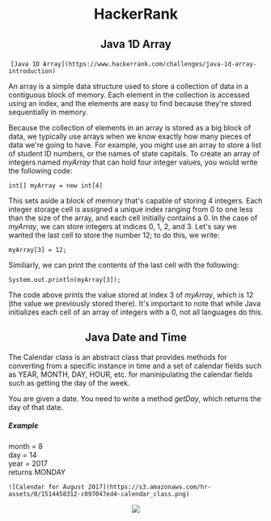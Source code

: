# <center>HackerRank</center> 

## <center>Java 1D Array</center>

&nbsp;`[Java 1D Array](https://www.hackerrank.com/challenges/java-1d-array-introduction)`

An array is a simple data structure used to store a collection of data in a contiguous block of memory. Each element in the collection is accessed using an index, and the elements are easy to find because they're stored sequentially in memory.

Because the collection of elements in an array is stored as a big block of data, we typically use arrays when we know exactly how many pieces of data we're going to have. For example, you might use an array to store a list of student ID numbers, or the names of state capitals. To create an array of integers named *myArray* that can hold four integer values, you would write the following code:

    int[] myArray = new int[4]

This sets aside a block of memory that's capable of storing 4 integers. Each integer storage cell is assigned a unique index ranging from 0 to one less than the size of the array, and each cell initially contains a 0. In the case of *myArray*, we can store integers at indices 0, 1, 2, and 3. Let's say we wanted the last cell to store the number 12; to do this, we write:

    myArray[3] = 12;

Similiarly, we can print the contents of the last cell with the following:

    System.out.println(myArray[3]);

The code above prints the value stored at index 3 of *myArray*, which is 12 (the value we previously stored there). It's important to note that while Java initializes each cell of an array of integers with a 0, not all languages do this.


## <center>Java Date and Time</center> ##

<p>The Calendar class is an abstract class that provides methods for converting from a specific instance in time and a set of calendar fields such as YEAR, MONTH, DAY, HOUR, etc. for maninipulating the calendar fields such as getting the day of the week.</p>


<p>You are given a date. You need to write a method <i>getDay</i>, which returns the day of that date.</p>

<h5>Example</h5>
month = 8</br>
day = 14</br>
year = 2017</br>
returns MONDAY</br> 

`![Calendar for August 2017](https://s3.amazonaws.com/hr-assets/0/1514458312-c097047ed4-calendar_class.png)`

<center><img src='https://s3.amazonaws.com/hr-assets/0/1514458312-c097047ed4-calendar_class.png'></center>